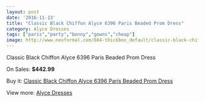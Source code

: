 ```yaml
---
layout: post
date: '2016-11-13'
title: "Classic Black Chiffon Alyce 6396 Paris Beaded Prom Dress"
category: Alyce Dresses
tags: ["paris","party","bonny","gowns","cheap"]
image: http://www.neoformal.com/884-thickbox_default/classic-black-chiffon-alyce-6396-paris-beaded-prom-dress.jpg
---
```

Classic Black Chiffon Alyce 6396 Paris Beaded Prom Dress

On Sales: **$442.99**
<a href="https://www.neoformal.com/en/alyce-dresses/318-classic-black-chiffon-alyce-6396-paris-beaded-prom-dress.html"><amp-img layout="responsive" width="600" height="600" src="//www.neoformal.com/884-thickbox_default/classic-black-chiffon-alyce-6396-paris-beaded-prom-dress.jpg" alt="Classic Black Chiffon Alyce 6396 Paris Beaded Prom Dress 0" /></a>
<a href="https://www.neoformal.com/en/alyce-dresses/318-classic-black-chiffon-alyce-6396-paris-beaded-prom-dress.html"><amp-img layout="responsive" width="600" height="600" src="//www.neoformal.com/885-thickbox_default/classic-black-chiffon-alyce-6396-paris-beaded-prom-dress.jpg" alt="Classic Black Chiffon Alyce 6396 Paris Beaded Prom Dress 1" /></a>
<a href="https://www.neoformal.com/en/alyce-dresses/318-classic-black-chiffon-alyce-6396-paris-beaded-prom-dress.html"><amp-img layout="responsive" width="600" height="600" src="//www.neoformal.com/886-thickbox_default/classic-black-chiffon-alyce-6396-paris-beaded-prom-dress.jpg" alt="Classic Black Chiffon Alyce 6396 Paris Beaded Prom Dress 2" /></a>
<a href="https://www.neoformal.com/en/alyce-dresses/318-classic-black-chiffon-alyce-6396-paris-beaded-prom-dress.html"><amp-img layout="responsive" width="600" height="600" src="//www.neoformal.com/887-thickbox_default/classic-black-chiffon-alyce-6396-paris-beaded-prom-dress.jpg" alt="Classic Black Chiffon Alyce 6396 Paris Beaded Prom Dress 3" /></a>

Buy it: [Classic Black Chiffon Alyce 6396 Paris Beaded Prom Dress](https://www.neoformal.com/en/alyce-dresses/318-classic-black-chiffon-alyce-6396-paris-beaded-prom-dress.html "Classic Black Chiffon Alyce 6396 Paris Beaded Prom Dress")

View more: [Alyce Dresses](https://www.neoformal.com/en/3-alyce-dresses "Alyce Dresses")